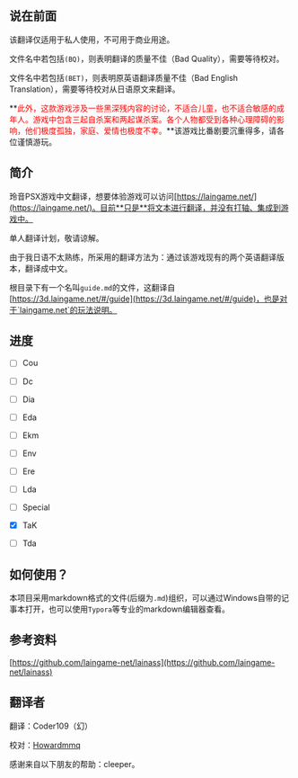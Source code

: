 ## 说在前面

该翻译仅适用于私人使用，不可用于商业用途。



文件名中若包括`(BQ)`，则表明翻译的质量不佳（Bad Quality），需要等待校对。



文件名中若包括`(BET)`，则表明原英语翻译质量不佳（Bad English Translation），需要等待校对从日语原文来翻译。



**<font color="red">此外，这款游戏涉及一些黑深残内容的讨论，不适合儿童，也不适合敏感的成年人。游戏中包含三起自杀案和两起谋杀案。各个人物都受到各种心理障碍的影响，他们极度孤独，家庭、爱情也极度不幸。</font>**该游戏比番剧要沉重得多，请各位谨慎游玩。

## 简介

玲音PSX游戏中文翻译，想要体验游戏可以访问[https://laingame.net/](https://laingame.net/)。目前**只是**将文本进行翻译，并没有打轴、集成到游戏中。



单人翻译计划，敬请谅解。



由于我日语不太熟练，所采用的翻译方法为：通过该游戏现有的两个英语翻译版本，翻译成中文。



根目录下有一个名叫`guide.md`的文件，这翻译自[https://3d.laingame.net/#/guide](https://3d.laingame.net/#/guide)，也是对于`laingame.net`的玩法说明。

## 进度

- [ ] Cou

- [ ] Dc

- [ ] Dia
- [ ] Eda
- [ ] Ekm
- [ ] Env
- [ ] Ere
- [ ] Lda
- [ ] Special
- [x] TaK
- [ ] Tda



## 如何使用？

本项目采用markdown格式的文件(后缀为`.md`)组织，可以通过Windows自带的记事本打开，也可以使用`Typora`等专业的markdown编辑器查看。

## 参考资料

[https://github.com/laingame-net/lainass](https://github.com/laingame-net/lainass)

## 翻译者

翻译：Coder109（幻）



校对：[Howardmmq](https://github.com/Howardmmq)



感谢来自以下朋友的帮助：cleeper。
